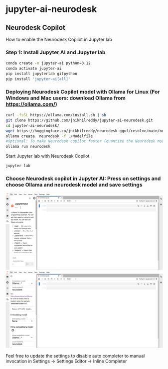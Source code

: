 # jupyter-ai-neurodesk

## Neurodesk Copilot 

How to enable the Neurodesk Copilot in Jupyter lab 

### Step 1: Install Jupyter AI and Jupyter lab

```bash
conda create -n jupyter-ai python=3.12
conda activate jupyter-ai
pip install jupyterlab gitpython
pip install 'jupyter-ai[all]'
```

### Deploying Neurodesk Copilot model with Ollama for Linux (For Windows and Mac users: download Ollama from https://ollama.com/)
```bash
curl -fsSL https://ollama.com/install.sh | sh 
git clone https://github.com/jnikhilreddy/jupyter-ai-neurodesk.git
cd jupyter-ai-neurodesk/
wget https://huggingface.co/jnikhilreddy/neurodesk-gguf/resolve/main/neurodesk.gguf?download=true -O neurodesk.gguf
ollama create  neurodesk -f ./Modelfile  
#Optional: To make Neurodesk copilot faster (quantize the Neurodesk model): ollama create --quantize q4_K_M neurodesk -f ./Modelfile 
ollama run neurodesk
```


Start Jupyter lab with Neurodesk Copilot
```bash
jupyter lab 
```

### Choose Neurodesk copilot in Jupyter AI: Press on settings and choose Ollama and neurodesk model and save settings
![Choose Jupyter-AI settings](jupyter-ai.png)
![Enable Neurodesk copilot in Jupyter-AI settings](jupyter-ai-settings.png)

Feel free to update the settings to disable auto completer to manual invocation in Settings -> Settings Editor -> Inline Completer

